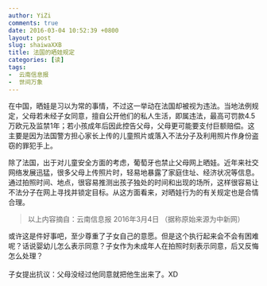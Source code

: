 ```yaml
---
author: YiZi
comments: true
date: 2016-03-04 10:52:39 +0800
layout: post
slug: shaiwaXXB
title: 法国的晒娃规定
categories: [读]
tags:
-  云南信息报
-  世间万象
---
```

在中国，晒娃是习以为常的事情，不过这一举动在法国却被视为违法。当地法例规定，父母若未经子女同意，擅自公开他们的私人生活，即属违法，最高可罚款4.5万欧元及监禁1年；若小孩成年后因此控告父母，父母更可能要支付巨额赔偿。这主要是因为法国警方担心家长上传的儿童照片或落入不法分子及利用照片作身份盗窃的罪犯手上。

除了法国，出于对儿童安全方面的考虑，葡萄牙也禁止父母网上晒娃。近年来社交网络发展迅猛，很多父母上传照片时，轻易地暴露了家庭住址、经济状况等信息。通过拍照时间、地点，很容易推测出孩子独处的时间和出现的场所，这样很容易让不法分子在网上寻找并锁定目标。从这方面看来，对晒娃行为的有关规定也是合情合理。

<div class="quote"> <blockquote>
    	以上内容摘自：云南信息报 2016年3月4日 （据称原始来源为中新网）
    </blockquote>
</div>

<div class="readreview">或许这是件好事吧，至少尊重了子女自己的意愿。但是这个执行起来会不会有困难呢？话说婴幼儿怎么表示同意？子女作为未成年人在拍照时刻表示同意，后又反悔怎么处理？<br/>
<br/>
子女提出抗议：父母没经过他同意就把他生出来了。XD
</div>
